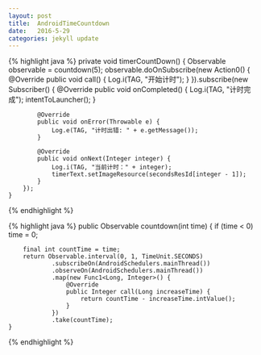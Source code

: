 ```yaml
---
layout: post
title:  AndroidTimeCountdown
date:   2016-5-29
categories: jekyll update
---
```


{% highlight java %}
    private void timerCountDown() {
        Observable<Integer> observable = countdown(5);
        observable.doOnSubscribe(new Action0() {
            @Override
            public void call() {
                Log.i(TAG, "开始计时");
            }
        }).subscribe(new Subscriber<Integer>() {
            @Override
            public void onCompleted() {
                Log.i(TAG, "计时完成");
                intentToLauncher();
            }

            @Override
            public void onError(Throwable e) {
                Log.e(TAG, "计时出错: " + e.getMessage());
            }

            @Override
            public void onNext(Integer integer) {
                Log.i(TAG, "当前计时：" + integer);
                timerText.setImageResource(secondsResId[integer - 1]);
            }
        });
    }
{% endhighlight %}

{% highlight java %}
    public Observable<Integer> countdown(int time) {
        if (time < 0) time = 0;

        final int countTime = time;
        return Observable.interval(0, 1, TimeUnit.SECONDS)
                .subscribeOn(AndroidSchedulers.mainThread())
                .observeOn(AndroidSchedulers.mainThread())
                .map(new Func1<Long, Integer>() {
                    @Override
                    public Integer call(Long increaseTime) {
                        return countTime - increaseTime.intValue();
                    }
                })
                .take(countTime);
    }
{% endhighlight %}